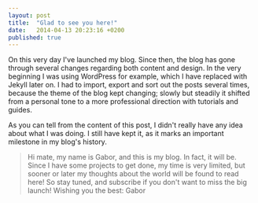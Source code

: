 ```yaml
---
layout: post
title:  "Glad to see you here!"
date:   2014-04-13 20:23:16 +0200
published: true
---
```


On this very day I've launched my blog. Since then, the blog has gone through several changes regarding both content and design. In the very beginning I was using WordPress for example, which I have replaced with Jekyll later on. I had to import, export and sort out the posts several times, because the theme of the blog kept changing; slowly but steadily it shifted from a personal tone to a more professional direction with tutorials and guides.

As you can tell from the content of this post, I didn't really have any idea about what I was doing. I still have kept it, as it marks an important milestone in my blog's history.

> Hi mate, my name is Gabor, and this is my blog. In fact, it will be. Since I have some projects to get done, my time is very limited, but sooner or later my thoughts about the world will be found to read here! So stay tuned, and subscribe if you don't want to miss the big launch! Wishing you the best: Gabor